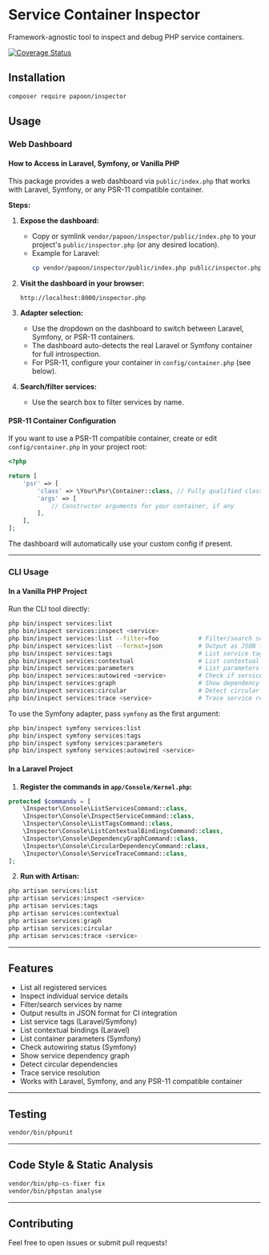 # Service Container Inspector

Framework-agnostic tool to inspect and debug PHP service containers.

[![Coverage Status](https://codecov.io/gh/papoon/inspector/branch/main/graph/badge.svg)](https://codecov.io/gh/papoon/inspector)

## Installation

```bash
composer require papoon/inspector
```

## Usage

### Web Dashboard

#### How to Access in Laravel, Symfony, or Vanilla PHP

This package provides a web dashboard via `public/index.php` that works with Laravel, Symfony, or any PSR-11 compatible container.

**Steps:**

1. **Expose the dashboard:**
   - Copy or symlink `vendor/papoon/inspector/public/index.php` to your project's `public/inspector.php` (or any desired location).
   - Example for Laravel:
     ```bash
     cp vendor/papoon/inspector/public/index.php public/inspector.php
     ```

2. **Visit the dashboard in your browser:**
   ```
   http://localhost:8000/inspector.php
   ```

3. **Adapter selection:**
   - Use the dropdown on the dashboard to switch between Laravel, Symfony, or PSR-11 containers.
   - The dashboard auto-detects the real Laravel or Symfony container for full introspection.
   - For PSR-11, configure your container in `config/container.php` (see below).

4. **Search/filter services:**
   - Use the search box to filter services by name.

#### PSR-11 Container Configuration

If you want to use a PSR-11 compatible container, create or edit `config/container.php` in your project root:

```php
<?php

return [
    'psr' => [
        'class' => \Your\Psr\Container::class, // Fully qualified class name
        'args' => [
            // Constructor arguments for your container, if any
        ],
    ],
];
```

The dashboard will automatically use your custom config if present.

---

### CLI Usage

#### In a Vanilla PHP Project

Run the CLI tool directly:

```bash
php bin/inspect services:list
php bin/inspect services:inspect <service>
php bin/inspect services:list --filter=foo           # Filter/search services
php bin/inspect services:list --format=json          # Output as JSON for CI
php bin/inspect services:tags                        # List service tags (Laravel/Symfony)
php bin/inspect services:contextual                  # List contextual bindings (Laravel)
php bin/inspect services:parameters                  # List parameters (Symfony)
php bin/inspect services:autowired <service>         # Check if service is autowired (Symfony)
php bin/inspect services:graph                       # Show dependency graph
php bin/inspect services:circular                    # Detect circular dependencies
php bin/inspect services:trace <service>             # Trace service resolution
```

To use the Symfony adapter, pass `symfony` as the first argument:

```bash
php bin/inspect symfony services:list
php bin/inspect symfony services:tags
php bin/inspect symfony services:parameters
php bin/inspect symfony services:autowired <service>
```

#### In a Laravel Project

1. **Register the commands in `app/Console/Kernel.php`:**

```php
protected $commands = [
    \Inspector\Console\ListServicesCommand::class,
    \Inspector\Console\InspectServiceCommand::class,
    \Inspector\Console\ListTagsCommand::class,
    \Inspector\Console\ListContextualBindingsCommand::class,
    \Inspector\Console\DependencyGraphCommand::class,
    \Inspector\Console\CircularDependencyCommand::class,
    \Inspector\Console\ServiceTraceCommand::class,
];
```

2. **Run with Artisan:**

```bash
php artisan services:list
php artisan services:inspect <service>
php artisan services:tags
php artisan services:contextual
php artisan services:graph
php artisan services:circular
php artisan services:trace <service>
```

---

## Features

- List all registered services
- Inspect individual service details
- Filter/search services by name
- Output results in JSON format for CI integration
- List service tags (Laravel/Symfony)
- List contextual bindings (Laravel)
- List container parameters (Symfony)
- Check autowiring status (Symfony)
- Show service dependency graph
- Detect circular dependencies
- Trace service resolution
- Works with Laravel, Symfony, and any PSR-11 compatible container

---

## Testing

```bash
vendor/bin/phpunit
```

---

## Code Style & Static Analysis

```bash
vendor/bin/php-cs-fixer fix
vendor/bin/phpstan analyse
```

---

## Contributing

Feel free to open issues or submit pull requests!